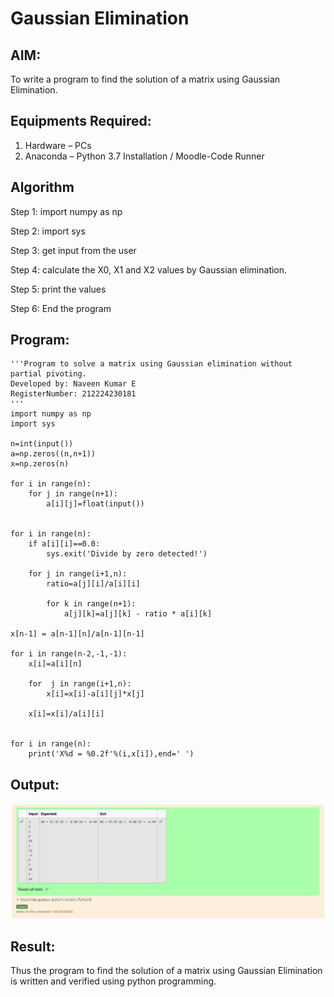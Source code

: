 # Gaussian Elimination

## AIM:
To write a program to find the solution of a matrix using Gaussian Elimination.

## Equipments Required:
1. Hardware – PCs
2. Anaconda – Python 3.7 Installation / Moodle-Code Runner

## Algorithm

Step 1:
import numpy as np

Step 2:
import sys

Step 3:
get input from the user

Step 4:
calculate the X0, X1 and X2 values by Gaussian elimination.

Step 5:
print the values

Step 6:
End the program

## Program:
```
'''Program to solve a matrix using Gaussian elimination without partial pivoting.
Developed by: Naveen Kumar E
RegisterNumber: 212224230181
'''
import numpy as np
import sys

n=int(input())
a=np.zeros((n,n+1))
x=np.zeros(n)

for i in range(n):
    for j in range(n+1):
        a[i][j]=float(input())
        
        
for i in range(n):
    if a[i][i]==0.0:
        sys.exit('Divide by zero detected!')
        
    for j in range(i+1,n):
        ratio=a[j][i]/a[i][i]
        
        for k in range(n+1):
            a[j][k]=a[j][k] - ratio * a[i][k]
            
x[n-1] = a[n-1][n]/a[n-1][n-1]

for i in range(n-2,-1,-1):
    x[i]=a[i][n]
    
    for  j in range(i+1,n):
        x[i]=x[i]-a[i][j]*x[j]
        
    x[i]=x[i]/a[i][i]
    
    
for i in range(n):
    print('X%d = %0.2f'%(i,x[i]),end=' ')

```
## Output:
![alt text](image.png)


## Result:
Thus the program to find the solution of a matrix using Gaussian Elimination is written and verified using python programming.

